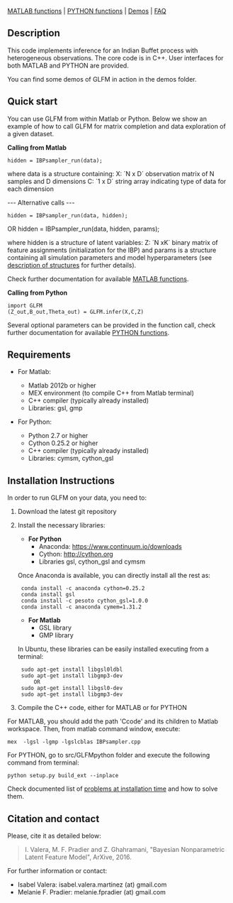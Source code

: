 [MATLAB functions](doc_matlab.html) | [PYTHON functions](doc_python.html) | [Demos](demos.html) | [FAQ](FAQ_errors.html)

Description
-----------

This code implements inference for an Indian Buffet process with heterogeneous
observations. The core code is in C++. User interfaces for both MATLAB and PYTHON are provided.

You can find some demos of GLFM in action in the demos folder.

Quick start
------------

You can use GLFM from within Matlab or Python.
Below we show an example of how to call GLFM for matrix completion and data
exploration of a given dataset.

**Calling from Matlab**

    hidden = IBPsampler_run(data);

where data is a structure containing:
    X: ´N x D´ observation matrix of N samples and D dimensions
    C: ´1 x D´ string array indicating type of data for each dimension

--- Alternative calls ---

    hidden = IBPsampler_run(data, hidden);
OR
    hidden = IBPsampler_run(data, hidden, params);

where hidden is a structure of latent variables:
    Z: ´N xK´ binary matrix of feature assignments (initialization for the IBP)
and params is a structure containing all simulation parameters and model
    hyperparameters (see [description of structures](doc_struct.html) for further details).

Check further documentation for available [MATLAB functions](doc_matlab.html).

**Calling from Python**

    import GLFM
    (Z_out,B_out,Theta_out) = GLFM.infer(X,C,Z)

Several optional parameters can be provided in the function call, check further documentation for available [PYTHON functions](doc_python.html).

Requirements
-------------

* For Matlab:
    * Matlab 2012b or higher
    * MEX environment (to compile C++ from Matlab terminal)
    * C++ compiler (typically already installed)
    * Libraries: gsl, gmp

* For Python:
    * Python 2.7 or higher
    * Cython 0.25.2 or higher
    * C++ compiler (typically already installed)
    * Libraries: cymsm, cython_gsl

Installation Instructions
--------------------------

In order to run GLFM on your data, you need to:

1. Download the latest git repository
2. Install the necessary libraries:

    * **For Python**
        * Anaconda: https://www.continuum.io/downloads
        * Cython: http://cython.org
        * Libraries gsl, cython_gsl and cymsm

    Once Anaconda is available, you can directly install all the rest as:

        conda install -c anaconda cython=0.25.2
        conda install gsl
        conda install -c pesoto cython_gsl=1.0.0
        conda install -c anaconda cymem=1.31.2

    * **For Matlab**
        * GSL library
        * GMP library

    In Ubuntu, these libraries can be easily installed executing from a terminal:

        sudo apt-get install libgsl0ldbl
        sudo apt-get install libgmp3-dev
            OR
        sudo apt-get install libgsl0-dev
        sudo apt-get install libgmp3-dev

3. Compile the C++ code, either for MATLAB or for PYTHON

For MATLAB, you should add the path 'Ccode' and its children to Matlab workspace. Then, from matlab command window, execute:

    mex  -lgsl -lgmp -lgslcblas IBPsampler.cpp

For PYTHON, go to src/GLFMpython folder and execute the following command from terminal:

    python setup.py build_ext --inplace

Check documented list of [problems at installation time](FAQ_errors.md) and how to solve them.

Citation and contact
--------------------

Please, cite it as detailed below:
> I. Valera, M. F. Pradier and Z. Ghahramani, "Bayesian Nonparametric Latent Feature Model", ArXive, 2016.

For further information or contact:
* Isabel Valera: isabel.valera.martinez (at) gmail.com
* Melanie F. Pradier: melanie.fpradier (at) gmail.com


